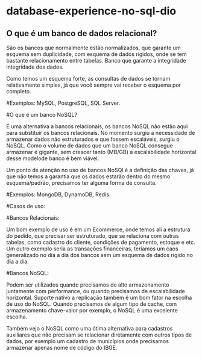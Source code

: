 # database-experience-no-sql-dio

## O que é um banco de dados relacional?

São os bancos que normalmente estão normalizados, 
que garante um esquema sem duplicidade, 
com esquema de dados rígidos, 
onde se tem bastante relacionamento entre tabelas.
Banco que garante a integridade integridade dos dados.

Como temos um esquema forte, as consultas de dados se tornam relativamente simples, já que você sempre vai receber o esquema por completo.

#Exemplos: MySQL, PostgreSQL, SQL Server.

#O que é um banco NoSQL?

É uma alternativa a bancos relacionais, 
os bancos NoSQL não estão aqui para substituir os bancos relacionais.
No momento surgiu a necessidade de armazenar dados não estruturados e que fossem escaláveis, surgiu o NoSQL.
Como o volume de dados que um banco NoSQL consegue armazenar é gigante, sem crescer tanto (MB/GB) a escalabilidade horizontal desse modelode banco é bem viável.

Um ponto de atenção no uso de bancos NoSQl é a definição das chaves, já que não temos a garantia que os dados estarão dentro do mesmo esquema/padrão, precisamos ter alguma forma de consulta.

#Exemplos: MongoDB, DynamoDB, Redis.

#Casos de uso:

#Bancos Relacionais:

Um bom exemplo de uso é em um Ecommerce, onde temos ali a estrutura do pedido, que precisar ser estruturado, que se relaciona com outras tabelas, como cadastro do cliente, condições de pagamento, estoque e etc.
Um outro exemplo seria as transações financeiras, teríamos um caos generalizado no dia a dia dos bancos sem um esquema de dados rígido no dia a dia.

#Bancos NoSQL:

Podem ser utilizados quando precisamos de alto armazenamento juntamente com performance, ou quando precisamos de escalabilidade horizontal.
Suporte nativo a replicação também é um bom fator na escolha de uso do NoSQL.
Quando precisamos de algum tipo de cache, com armazenamento chave-valor por exemplo, o NoSQL é uma excelente escolha.

Também vejo o NoSQL como uma ótima alternativa para cadastros auxiliares que não precisam se relacionar diretamente com outros tipos de dados, por exemplo um cadastro de municípios onde precisamos armazenar apenas nome de código do IBGE.

